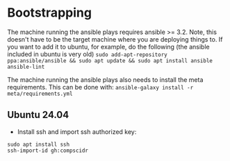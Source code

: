 # Bootstrapping
The machine running the ansible plays requires ansible >= 3.2. 
Note, this doesn't have to be the target machine where you are deploying things to.
If you want to add it to ubuntu, for example, do the following (the ansible included in ubuntu is very old)
```sudo add-apt-repository ppa:ansible/ansible && sudo apt update && sudo apt install ansible ansible-lint```

The machine running the ansible plays also needs to install the meta requirements.
This can be done with:
```ansible-galaxy install -r meta/requirements.yml```


## Ubuntu 24.04
- Install ssh and import ssh authorized key: 
```
sudo apt install ssh
ssh-import-id gh:compscidr
```

